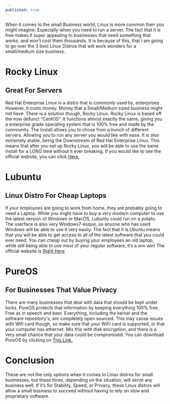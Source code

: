 ```yaml
---
published: true
---
```

When it comes to the small Business world, Linux is more common then you might imagine. Especially when you need to run a server. The fact that it is free makes it super appealing to businesses that need something that works, and won’t cost them thousands. It is because of this, that I am going to go over the 3 best Linux Distros that will work wonders for a small/medium size business. 

# Rocky Linux 
## Great For Servers 

Red Hat Enterprise Linux is a distro that is commonly used by, enterprises. However, it costs money. Money that a Small/Medium sized business might not have. There is a solution though, Rocky Linux. Rocky Linux is based off the now defunct “CentOS”. It functions almost exactly the same, giving you a enterprise grade operating system that is 100% free and made by the community. The Install allows you to chose from a bunch of different servers. Allowing you to run any server you would like with ease. It is also extremely stable, being the Downstream of Red Hat Enterprise Linux. This means that after you set up Rocky Linux, you will be able to use the same install for a LONG time without it ever breaking. If you would like to see the official website, you can click <a href="https://rockylinux.org/">Here.</a>

# Lubuntu 
## Linux Distro For Cheap Laptops 

If your employees are going to work from home, they are probably going to need a Laptop. While you might have to buy a very modern computer to use the latest version of Windows or MacOS, Lubuntu could run on a potato. The userface is also very Windows7-esque, so anyone who has used Windows will be able to use it very easily. The fact that it is Ubuntu means that you will be able to get access to all of the latest software that you could ever need. You can cheap out by buying your employees an old laptop, while still being able to use most of your regular software, it’s a win win! The official website is <a href="https://lubuntu.net/">Right Here</a>

# PureOS
## For Businesses That Value Privacy 

There are many businesses that deal with data that should be kept under locks. PureOS protects that information by keeping everything 100% free. Free as in speech and beer. Everything, including the kernel and the software repository's, are completely open sourced. This may cause issues with Wifi card though, so make sure that your WiFi card is supported, or that your computer has ethernet. Mix this with disk encryption, and there is a very small chance that your data could be compromised. You can download PureOS by clicking on <a href="https://www.pureos.net/">This Link.</a>

# Conclusion 

These are not the only options when it comes to Linux distros for small businesses, but these three, depending on the situation, will serve any business well. If it’s for Stability, Speed, or Privacy, these Linux distros will allow a small business to succeed without having to rely on slow and proprietary software.
